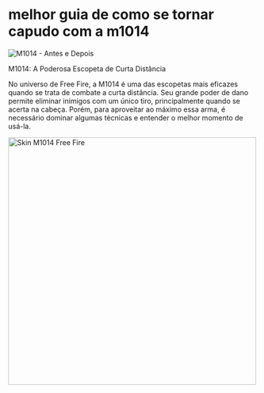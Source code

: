 # melhor guia de como se tornar capudo com a m1014
![M1014 - Antes e Depois](https://www.freefiremania.com.br/images/armas/M1014.png "M1014 no Free Fire")

M1014: A Poderosa Escopeta de Curta Distância

No universo de Free Fire, a M1014 é uma das escopetas mais eficazes quando se trata de combate a curta distância. Seu grande poder de dano permite eliminar inimigos com um único tiro, principalmente quando se acerta na cabeça. Porém, para aproveitar ao máximo essa arma, é necessário dominar algumas técnicas e entender o melhor momento de usá-la.

<img src="https://cdnb.artstation.com/p/assets/images/images/051/818/279/large/battlegrounds-pngs-picsart-22-07-19-11-15-53-816.jpg?1658247307"
     alt="Skin M1014 Free Fire"
     width="500">

